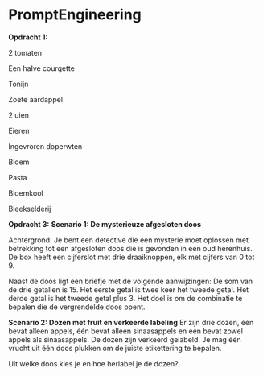 # PromptEngineering

**Opdracht 1:**

2 tomaten

Een halve courgette

Tonijn

Zoete aardappel

2 uien

Eieren

Ingevroren doperwten

Bloem

Pasta 

Bloemkool

Bleekselderij 

**Opdracht 3:**
**Scenario 1: De mysterieuze afgesloten doos**

Achtergrond:
Je bent een detective die een mysterie moet oplossen met betrekking tot een afgesloten doos die is gevonden in een oud herenhuis. De box heeft een cijferslot met drie draaiknoppen, elk met cijfers van 0 tot 9. 

Naast de doos ligt een briefje met de volgende aanwijzingen:
De som van de drie getallen is 15.
Het eerste getal is twee keer het tweede getal.
Het derde getal is het tweede getal plus 3.
Het doel is om de combinatie te bepalen die de vergrendelde doos opent.

**Scenario 2: Dozen met fruit en verkeerde labeling**
Er zijn drie dozen, één bevat alleen appels, één bevat alleen sinaasappels en één bevat zowel appels als sinaasappels. De dozen zijn verkeerd gelabeld. Je mag één vrucht uit één doos plukken om de juiste etikettering te bepalen. 

Uit welke doos kies je en hoe herlabel je de dozen?

